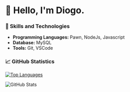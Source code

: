 # 👋 Hello, I'm Diogo.

### 🚀 Skills and Technologies

- **Programming Languages:** Pawn, NodeJs, Javascript
- **Database:** MySQL
- **Tools:** Git, VSCode

### 📈 GitHub Statistics

[![Top Languages](https://github-readme-stats.vercel.app/api/top-langs/?username=devbluen&layout=compact&theme=dracula)](https://github.com/devbluen/github-readme-stats)

![GitHub Stats](https://github-readme-stats.vercel.app/api?username=devbluen&show_icons=true&theme=dracula) 
